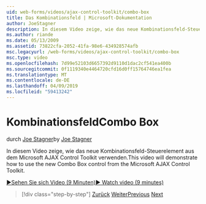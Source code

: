 ```yaml
---
uid: web-forms/videos/ajax-control-toolkit/combo-box
title: Das Kombinationsfeld | Microsoft-Dokumentation
author: JoeStagner
description: In diesem Video zeige, wie das neue Kombinationsfeld-Steuerelement aus dem Microsoft AJAX Control Toolkit verwenden.
ms.author: riande
ms.date: 05/13/2009
ms.assetid: 73822cfa-2052-41fa-98e6-434928574afb
msc.legacyurl: /web-forms/videos/ajax-control-toolkit/combo-box
msc.type: video
ms.openlocfilehash: 7d99e52103d6657392d9110d1dac2cf541ea400b
ms.sourcegitcommit: 0f1119340e4464720cfd16d0ff15764746ea1fea
ms.translationtype: MT
ms.contentlocale: de-DE
ms.lasthandoff: 04/09/2019
ms.locfileid: "59413242"
---
```

# <a name="combo-box"></a><span data-ttu-id="f2f04-103">Kombinationsfeld</span><span class="sxs-lookup"><span data-stu-id="f2f04-103">Combo Box</span></span>

<span data-ttu-id="f2f04-104">durch [Joe Stagner](https://github.com/JoeStagner)</span><span class="sxs-lookup"><span data-stu-id="f2f04-104">by [Joe Stagner](https://github.com/JoeStagner)</span></span>

<span data-ttu-id="f2f04-105">In diesem Video zeige, wie das neue Kombinationsfeld-Steuerelement aus dem Microsoft AJAX Control Toolkit verwenden.</span><span class="sxs-lookup"><span data-stu-id="f2f04-105">This video will demonstrate how to use the new Combo Box control from the Microsoft AJAX Control Toolkit.</span></span>

[<span data-ttu-id="f2f04-106">&#9654;Sehen Sie sich Video (9 Minuten)</span><span class="sxs-lookup"><span data-stu-id="f2f04-106">&#9654; Watch video (9 minutes)</span></span>](https://channel9.msdn.com/Blogs/ASP-NET-Site-Videos/combo-box)

> [!div class="step-by-step"]
> <span data-ttu-id="f2f04-107">[Zurück](color-picker.md)
> [Weiter](editor-control.md)</span><span class="sxs-lookup"><span data-stu-id="f2f04-107">[Previous](color-picker.md)
[Next](editor-control.md)</span></span>
